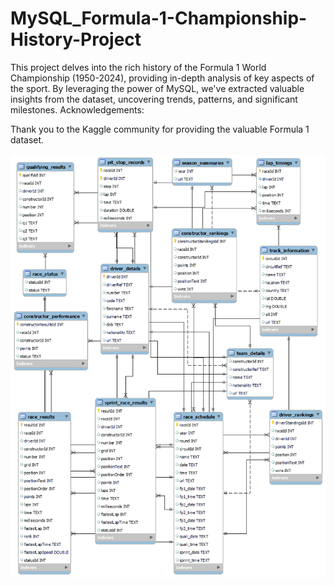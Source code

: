 # MySQL_Formula-1-Championship-History-Project
This project delves into the rich history of the Formula 1 World Championship (1950-2024), providing in-depth analysis of key aspects of the sport. By leveraging the power of MySQL, we've extracted valuable insights from the dataset, uncovering trends, patterns, and significant milestones.
Acknowledgements:

Thank you to the Kaggle community for providing the valuable Formula 1 dataset.

![image alt](https://github.com/BSanghai/MySQL_Formula-1-Championship-History-Project/blob/7ff63224525f0653897210306b6ccb3b15a32cfd/ER%20Diagram%20of%20Formula_1%20project.png)
